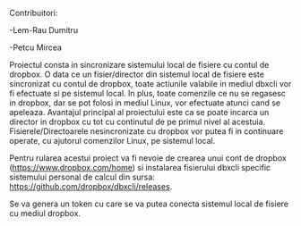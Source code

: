 Contribuitori:

  -Lem-Rau Dumitru
  
  -Petcu Mircea
  
  Proiectul consta in sincronizare sistemului local de fisiere cu contul de dropbox. O data ce un fisier/director din sistemul local de fisiere este sincronizat cu
contul de dropbox, toate actiunile valabile in mediul dbxcli vor fi efectuate si pe sistemul local. In plus, toate comenzile ce nu se regasesc in dropbox, dar se pot 
folosi in mediul Linux, vor efectuate atunci cand se apeleaza. Avantajul principal al proiectului este ca se poate incarca un director in dropbox cu tot cu 
continutul de pe primul nivel al acestuia. Fisierele/Directoarele nesincronizate cu dropbox vor putea fi in continuare operate, cu ajutorul comenzilor Linux, pe 
sistemul local.

  Pentru rularea acestui proiect va fi nevoie de crearea unui cont de dropbox (https://www.dropbox.com/home) si instalarea fisierului dbxcli specific sistemului personal de calcul din sursa:
https://github.com/dropbox/dbxcli/releases.

  Se va genera un token cu care se va putea conecta sistemul local de fisiere cu mediul dropbox.
